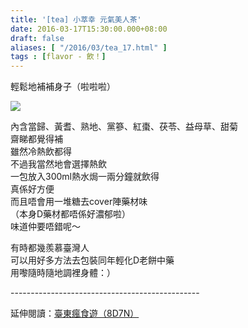 ```yaml
---
title: '[tea] 小萃幸 元氣美人茶'
date: 2016-03-17T15:30:00.000+08:00
draft: false
aliases: [ "/2016/03/tea_17.html" ]
tags : [flavor - 飲！]
---
```


輕鬆地補補身子（啦啦啦）  

![](/images/littlehappinesstea.jpg)

內含當歸、黃耆、熟地、黨篸、紅棗、茯苓、益母草、甜菊  
齋睇都覺得補  
雖然冷熱飲都得  
不過我當然地會選擇熱飲  
一包放入300ml熱水焗一兩分鐘就飲得  
真係好方便  
而且唔會用一堆糖去cover陣藥材味  
（本身D藥材都唔係好濃郁啦）  
味道仲要唔錯呢～  
  
有時都幾羨慕臺灣人  
可以用好多方法去包裝同年輕化D老餅中藥  
用嚟隨時隨地調裡身體：）
  
\-----------------------------------------------  
  
延伸閱讀：[臺東瘋食遊（8D7N）](https://hidie.net/taitung8d7n/)
